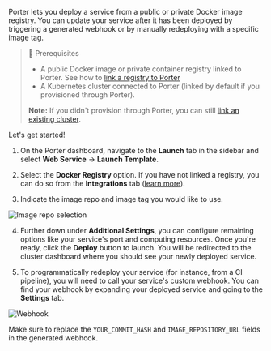 Porter lets you deploy a service from a public or private Docker image registry. You can update your service after it has been deployed by triggering a generated webhook or by manually redeploying with a specific image tag.

> 📘 Prerequisites
>
> - A public Docker image or private container registry linked to Porter. See how to [link a registry to Porter]((https://docs.getporter.dev/docs/linking-an-existing-docker-container-registry))
> - A Kubernetes cluster connected to Porter (linked by default if you provisioned through Porter). 
>
> **Note:** If you didn't provision through Porter, you can still [link an existing cluster](). 

Let's get started!

1. On the Porter dashboard, navigate to the **Launch** tab in the sidebar and select **Web Service** -> **Launch Template**.

2. Select the **Docker Registry** option. If you have not linked a registry, you can do so from the **Integrations** tab ([learn more](https://docs.getporter.dev/docs/linking-an-existing-docker-container-registry)). 

3. Indicate the image repo and image tag you would like to use.

![Image repo selection](https://files.readme.io/9d796f4-Screen_Shot_2021-03-18_at_11.26.45_AM.png "Screen Shot 2021-03-18 at 11.26.45 AM.png")

4. Further down under **Additional Settings**, you can configure remaining options like your service's port and computing resources. Once you're ready, click the **Deploy** button to launch. You will be redirected to the cluster dashboard where you should see your newly deployed service.

5. To programmatically redeploy your service (for instance, from a CI pipeline), you will need to call your service's custom webhook. You can find your webhook by expanding your deployed service and going to the **Settings** tab.

![Webhook](https://files.readme.io/23e217a-Screen_Shot_2021-03-18_at_11.29.16_AM.png "Screen Shot 2021-03-18 at 11.29.16 AM.png")

Make sure to replace the `YOUR_COMMIT_HASH` and `IMAGE_REPOSITORY_URL` fields in the generated webhook.